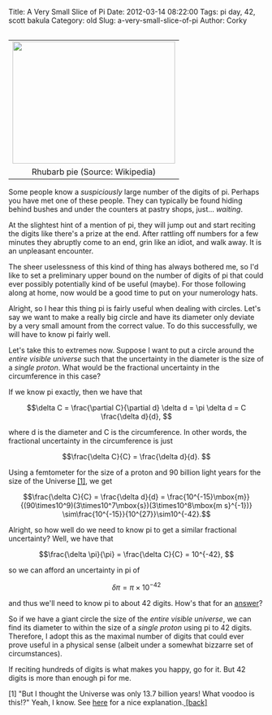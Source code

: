 Title: A Very Small Slice of Pi
Date: 2012-03-14 08:22:00
Tags: pi day, 42, scott bakula
Category: old
Slug: a-very-small-slice-of-pi
Author: Corky

<table cellpadding="0" cellspacing="0" class="tr-caption-container" style="float: left; margin-right: 1em; text-align: left;"><tbody><tr><td style="text-align: center;"><a href="http://3.bp.blogspot.com/-q37nqPUh_t0/T2AJgUmFLKI/AAAAAAAAAWY/0rvkqKzmDBs/s1600/rhubarb.JPG" imageanchor="1" style="clear: left; margin-bottom: 1em; margin-left: auto; margin-right: auto;"><img border="0" height="240" src="http://3.bp.blogspot.com/-q37nqPUh_t0/T2AJgUmFLKI/AAAAAAAAAWY/0rvkqKzmDBs/s320/rhubarb.JPG" width="320" /></a></td></tr><tr><td class="tr-caption" style="text-align: center;">Rhubarb pie (Source: Wikipedia)</td></tr></tbody></table>Some people know a <i>suspiciously</i> large number of the digits of pi.  Perhaps you have met one of these people.  They can typically be found hiding behind bushes and under the counters at pastry shops, just... <i>waiting</i>.

At the slightest hint of a mention of pi, they will jump out and start reciting the digits like there's a prize at the end.  After rattling off numbers for a few minutes they abruptly come to an end, grin like an idiot, and walk away.  It is an unpleasant encounter.

The sheer uselessness of this kind of thing has always bothered me, so I'd like to set a preliminary upper bound on the number of digits of pi that could ever possibly potentially kind of be useful (maybe).  For those following along at home, now would be a good time to put on your numerology hats.

<a name='more'></a>Alright, so I hear this thing pi is fairly useful when dealing with circles.  Let's say we want to make a really big circle and have its diameter only deviate by a very small amount from the correct value.  To do this successfully, we will have to know pi fairly well. 

Let's take this to extremes now.  Suppose I want to put a circle around the <i>entire visible universe</i> such that the uncertainty in the diameter is the size of a <i>single proton</i>.  What would be the fractional uncertainty in the circumference in this case?

If we know pi exactly, then we have that

$$\delta C = \frac{\partial C}{\partial d} \delta d = \pi \delta d = C \frac{\delta d}{d}, $$

where d is the diameter and C is the circumference.  In other words, the fractional uncertainty in the circumference is just

$$\frac{\delta C}{C} = \frac{\delta d}{d}. $$

Using a femtometer for the size of a proton and 90 billion light years for the size of the Universe <a href="#note">[1]</a><a id="back"></a>, we get

$$\frac{\delta C}{C} = \frac{\delta d}{d} = \frac{10^{-15}\mbox{m}}{(90\times10^9)(3\times10^7\mbox{s})(3\times10^8\mbox{m s}^{-1})} \sim\frac{10^{-15}}{10^{27}}\sim10^{-42}.$$

Alright, so how well do we need to know pi to get a similar fractional uncertainty?  Well, we have that

$$\frac{\delta \pi}{\pi} = \frac{\delta C}{C} = 10^{-42}, $$

so we can afford an uncertainty in pi of

$$ \delta \pi = \pi \times 10^{-42}$$

and thus we'll need to know pi to about 42 digits.  How's that for an <a href="http://en.wikipedia.org/wiki/Phrases_from_The_Hitchhiker%27s_Guide_to_the_Galaxy#Answer_to_the_Ultimate_Question_of_Life.2C_the_Universe.2C_and_Everything_.2842.29">answer</a>?

So if we have a giant circle the size of the <i>entire visible universe</i>, we can find its diameter to within the size of a <i>single proton</i> using pi to 42 digits.  Therefore, I adopt this as the maximal number of digits that could ever prove useful in a physical sense (albeit under a somewhat bizzarre set of circumstances). 

If reciting hundreds of digits is what makes you happy, go for it.  But 42 digits is more than enough pi for me.


<p id="note">[1] "But I thought the Universe was only 13.7 billion years!  What voodoo is this!?"  Yeah, I know.  See <a href="http://scienceblogs.com/startswithabang/2011/01/q_a_how_is_the_universe_so_big.php">here</a> for a nice explanation.<a href="#back"> [back] </a></p>






